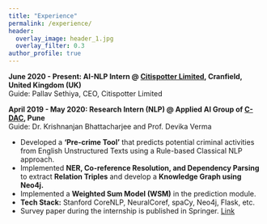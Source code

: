 ```yaml
---
title: "Experience"
permalink: /experience/
header:
  overlay_image: header_1.jpg
  overlay_filter: 0.3
author_profile: true
---
```


<b>June 2020 - Present: AI-NLP Intern @ <a href="http://citispotter.com/"> Citispotter Limited</a>, Cranfield, United Kingdom (UK)</b><br>
  Guide: Pallav Sethiya, CEO, Citispotter Limited
<!---  - Implementing deep learning models for NLP applications like Emotion Detection, Aspect-Based Sentiment Analysis, Hate Speech, Insult/Abusive detection, etc.
  - Working on **BERT, Transformers, fasttext and Attention Mechanism.** 
  - Utilizing Model Explainers such as **LIME** using *eli5* and *TextExplainer libraries.*
  - Performing **resource creation** in terms of datasets, lexicons and research.
  - Prepared Strategy and Case-Study Reports on research topics like *“Scope for ML/NLP for assessing Corporate Reputation”* etc.
  - Followed the novel *“work-from-home”* norms of submitting technological outputs with recorded code walkthroughs for the teams overseas.
  - Delivered around **15** Work Packages focusing in AI-NLP applications till date.
-->
  
<b>April 2019 - May 2020: Research Intern (NLP) @ Applied AI Group of <a href="https://www.cdac.in/">C-DAC</a>, Pune</b><br>
  Guide: Dr. Krishnanjan Bhattacharjee and Prof. Devika Verma
  - Developed a **‘Pre-crime Tool’** that predicts potential criminal activities from English Unstructured Texts using a Rule-based Classical NLP approach. 
  - Implemented **NER, Co-reference Resolution, and Dependency Parsing** to extract **Relation Triples** and develop a **Knowledge Graph using Neo4j.**
  - Implemented a **Weighted Sum Model (WSM)** in the prediction module.
  - **Tech Stack:** Stanford CoreNLP, NeuralCoref, spaCy, Neo4j, Flask, etc. 
  - Survey paper during the internship is published in Springer. [Link](http://katreparitosh.github.io/publication/springer_ictis_2020)
  
